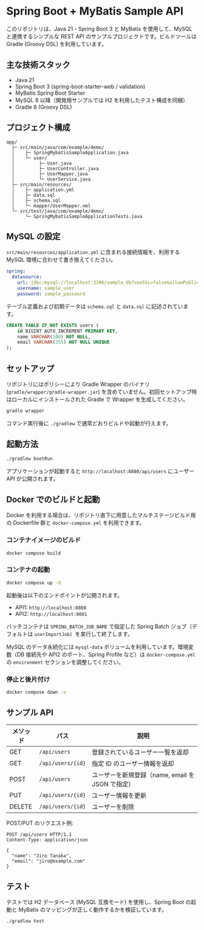 # Spring Boot + MyBatis Sample API

このリポジトリは、Java 21・Spring Boot 3 と MyBatis を使用して、MySQL と連携するシンプルな REST API のサンプルプロジェクトです。ビルドツールは Gradle (Groovy DSL) を利用しています。

## 主な技術スタック

- Java 21
- Spring Boot 3 (spring-boot-starter-web / validation)
- MyBatis Spring Boot Starter
- MySQL 8 以降（開発用サンプルでは H2 を利用したテスト構成を同梱）
- Gradle 8 (Groovy DSL)

## プロジェクト構成

```
app/
  ├─ src/main/java/com/example/demo/
  │    ├─ SpringMybatisSampleApplication.java
  │    └─ user/
  │         ├─ User.java
  │         ├─ UserController.java
  │         ├─ UserMapper.java
  │         └─ UserService.java
  ├─ src/main/resources/
  │    ├─ application.yml
  │    ├─ data.sql
  │    ├─ schema.sql
  │    └─ mapper/UserMapper.xml
  └─ src/test/java/com/example/demo/
       └─ SpringMybatisSampleApplicationTests.java
```

## MySQL の設定

`src/main/resources/application.yml` に含まれる接続情報を、利用する MySQL 環境に合わせて書き換えてください。

```yaml
spring:
  datasource:
    url: jdbc:mysql://localhost:3306/sample_db?useSSL=false&allowPublicKeyRetrieval=true&characterEncoding=UTF-8
    username: sample_user
    password: sample_password
```

テーブル定義および初期データは `schema.sql` と `data.sql` に記述されています。

```sql
CREATE TABLE IF NOT EXISTS users (
    id BIGINT AUTO_INCREMENT PRIMARY KEY,
    name VARCHAR(100) NOT NULL,
    email VARCHAR(255) NOT NULL UNIQUE
);
```

## セットアップ

リポジトリにはポリシーにより Gradle Wrapper のバイナリ (`gradle/wrapper/gradle-wrapper.jar`) を含めていません。初回セットアップ時はローカルにインストールされた Gradle で Wrapper を生成してください。

```bash
gradle wrapper
```

コマンド実行後に `./gradlew` で通常どおりビルドや起動が行えます。

## 起動方法

```bash
./gradlew bootRun
```

アプリケーションが起動すると `http://localhost:8080/api/users` にユーザー API が公開されます。

## Docker でのビルドと起動

Docker を利用する場合は、リポジトリ直下に用意したマルチステージビルド用の Dockerfile 群と `docker-compose.yml` を利用できます。

### コンテナイメージのビルド

```bash
docker compose build
```

### コンテナの起動

```bash
docker compose up -d
```

起動後は以下のエンドポイントが公開されます。

- API1: `http://localhost:8080`
- API2: `http://localhost:8081`

バッチコンテナは `SPRING_BATCH_JOB_NAME` で指定した Spring Batch ジョブ（デフォルトは `userImportJob`）を実行して終了します。

MySQL のデータ永続化には `mysql-data` ボリュームを利用しています。環境変数（DB 接続先や API2 のポート、Spring Profile など）は `docker-compose.yml` の `environment` セクションを調整してください。

### 停止と後片付け

```bash
docker compose down -v
```

## サンプル API

| メソッド | パス | 説明 |
|----------|------|------|
| GET | `/api/users` | 登録されているユーザー一覧を返却 |
| GET | `/api/users/{id}` | 指定 ID のユーザー情報を返却 |
| POST | `/api/users` | ユーザーを新規登録（name, email を JSON で指定） |
| PUT | `/api/users/{id}` | ユーザー情報を更新 |
| DELETE | `/api/users/{id}` | ユーザーを削除 |

POST/PUT のリクエスト例:

```http
POST /api/users HTTP/1.1
Content-Type: application/json

{
  "name": "Jiro Tanaka",
  "email": "jiro@example.com"
}
```

## テスト

テストでは H2 データベース (MySQL 互換モード) を使用し、Spring Boot の起動と MyBatis のマッピングが正しく動作するかを検証しています。

```bash
./gradlew test
```
